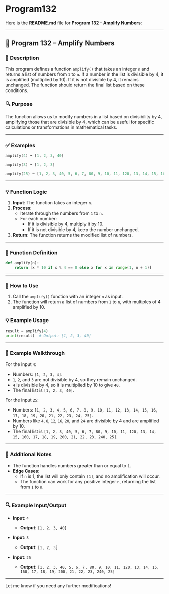 # Program132
Here is the **README.md** file for **Program 132 – Amplify Numbers**:

---

## 📘 Program 132 – Amplify Numbers

### 📝 Description  

This program defines a function `amplify()` that takes an integer `n` and returns a list of numbers from `1` to `n`. If a number in the list is divisible by 4, it is amplified (multiplied by 10). If it is not divisible by 4, it remains unchanged. The function should return the final list based on these conditions.

### 🔍 Purpose  

The function allows us to modify numbers in a list based on divisibility by 4, amplifying those that are divisible by 4, which can be useful for specific calculations or transformations in mathematical tasks.

---

### ✅ Examples

```python
amplify(4) ➞ [1, 2, 3, 40]

amplify(3) ➞ [1, 2, 3]

amplify(25) ➞ [1, 2, 3, 40, 5, 6, 7, 80, 9, 10, 11, 120, 13, 14, 15, 160, 17, 18, 19, 200, 21, 22, 23, 240, 25]
```

---

### 💡 Function Logic

1. **Input**: The function takes an integer `n`.
2. **Process**:
   - Iterate through the numbers from `1` to `n`.
   - For each number:
     - If it is divisible by 4, multiply it by 10.
     - If it is not divisible by 4, keep the number unchanged.
3. **Return**: The function returns the modified list of numbers.

---

### 🧠 Function Definition

```python
def amplify(n):
    return [x * 10 if x % 4 == 0 else x for x in range(1, n + 1)]
```

---

### 🔁 How to Use

1. Call the `amplify()` function with an integer `n` as input.
2. The function will return a list of numbers from `1` to `n`, with multiples of 4 amplified by 10.

### 💡 Example Usage

```python
result = amplify(4)
print(result)  # Output: [1, 2, 3, 40]
```

---

### 🧠 Example Walkthrough

For the input `4`:

- Numbers: `[1, 2, 3, 4]`.
- `1`, `2`, and `3` are not divisible by 4, so they remain unchanged.
- `4` is divisible by 4, so it is multiplied by 10 to give `40`.
- The final list is `[1, 2, 3, 40]`.

For the input `25`:

- Numbers: `[1, 2, 3, 4, 5, 6, 7, 8, 9, 10, 11, 12, 13, 14, 15, 16, 17, 18, 19, 20, 21, 22, 23, 24, 25]`.
- Numbers like `4`, `8`, `12`, `16`, `20`, and `24` are divisible by 4 and are amplified by 10.
- The final list is `[1, 2, 3, 40, 5, 6, 7, 80, 9, 10, 11, 120, 13, 14, 15, 160, 17, 18, 19, 200, 21, 22, 23, 240, 25]`.

---

### 🧠 Additional Notes

- The function handles numbers greater than or equal to `1`.
- **Edge Cases**:
  - If `n` is 1, the list will only contain `[1]`, and no amplification will occur.
  - The function can work for any positive integer `n`, returning the list from `1` to `n`.

---

### 🔍 Example Input/Output

- **Input**: `4`
  - **Output**: `[1, 2, 3, 40]`
  
- **Input**: `3`
  - **Output**: `[1, 2, 3]`
  
- **Input**: `25`
  - **Output**: `[1, 2, 3, 40, 5, 6, 7, 80, 9, 10, 11, 120, 13, 14, 15, 160, 17, 18, 19, 200, 21, 22, 23, 240, 25]`

---

Let me know if you need any further modifications!
